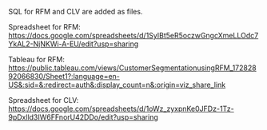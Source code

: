 SQL for RFM and CLV are added as files.

Spreadsheet for RFM: https://docs.google.com/spreadsheets/d/1SyIBt5eR5oczwGngcXmeLLOdc7YkAL2-NjNKWi-A-EU/edit?usp=sharing

Tableau for RFM: https://public.tableau.com/views/CustomerSegmentationusingRFM_17282892066830/Sheet1?:language=en-US&:sid=&:redirect=auth&:display_count=n&:origin=viz_share_link

Spreadsheet for CLV: https://docs.google.com/spreadsheets/d/1oWz_zyxpnKe0JFDz-1Tz-9pDxlld3IW6FFnorU42DDo/edit?usp=sharing

